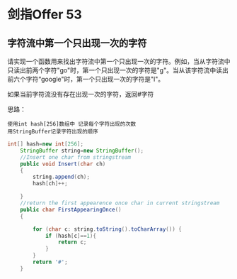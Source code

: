 # 剑指Offer 53
## 字符流中第一个只出现一次的字符
请实现一个函数用来找出字符流中第一个只出现一次的字符。例如，当从字符流中只读出前两个字符"go"时，第一个只出现一次的字符是"g"。当从该字符流中读出前六个字符“google"时，第一个只出现一次的字符是"l"。


如果当前字符流没有存在出现一次的字符，返回#字符

思路：
    
    使用int hash[256]数组中 记录每个字符出现的次数
    用StringBuffer记录字符出现的顺序
    


```java
int[] hash=new int[256];
    StringBuffer string=new StringBuffer();
    //Insert one char from stringstream
    public void Insert(char ch)
    {
        string.append(ch);
        hash[ch]++;

    }
    //return the first appearence once char in current stringstream
    public char FirstAppearingOnce()
    {

        for (char c: string.toString().toCharArray()) {
            if (hash[c]==1){
                return c;
            }
        }
        return '#';
    }
```
